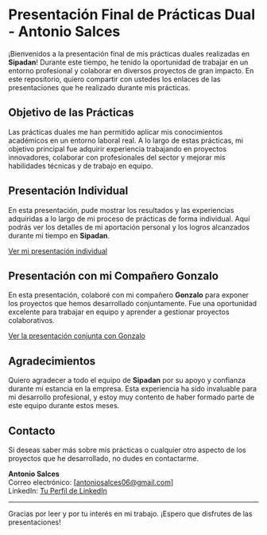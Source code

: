 # Presentación Final de Prácticas Dual - Antonio Salces

¡Bienvenidos a la presentación final de mis prácticas duales realizadas en **Sipadan**! Durante este tiempo, he tenido la oportunidad de trabajar en un entorno profesional y colaborar en diversos proyectos de gran impacto. En este repositorio, quiero compartir con ustedes los enlaces de las presentaciones que he realizado durante mis prácticas.

## Objetivo de las Prácticas

Las prácticas duales me han permitido aplicar mis conocimientos académicos en un entorno laboral real. A lo largo de estas prácticas, mi objetivo principal fue adquirir experiencia trabajando en proyectos innovadores, colaborar con profesionales del sector y mejorar mis habilidades técnicas y de trabajo en equipo.

## Presentación Individual

En esta presentación, pude mostrar los resultados y las experiencias adquiridas a lo largo de mi proceso de prácticas de forma individual. Aquí podrás ver los detalles de mi aportación personal y los logros alcanzados durante mi tiempo en **Sipadan**.

[Ver mi presentación individual](https://web.sipadan.es/factoria-contenidos/git/productosV2/Practicas/trabajo_dual_antonio_salces/cim01/)

## Presentación con mi Compañero Gonzalo

En esta presentación, colaboré con mi compañero **Gonzalo** para exponer los proyectos que hemos desarrollado conjuntamente. Fue una oportunidad excelente para trabajar en equipo y aprender a gestionar proyectos colaborativos.

[Ver la presentación conjunta con Gonzalo](https://web.sipadan.es/factoria-contenidos/git/productosV2/Practicas/trabajo_dual_Gonzalo_Antonio/cim01)

## Agradecimientos

Quiero agradecer a todo el equipo de **Sipadan** por su apoyo y confianza durante mi estancia en la empresa. Esta experiencia ha sido invaluable para mi desarrollo profesional, y estoy muy contento de haber formado parte de este equipo durante estos meses.

## Contacto

Si deseas saber más sobre mis prácticas o cualquier otro aspecto de los proyectos que he desarrollado, no dudes en contactarme.

**Antonio Salces**  
Correo electrónico: [antoniosalces06@gmail.com]  
LinkedIn: [Tu Perfil de LinkedIn](https://www.linkedin.com/in/antonio-salces-alcaraz/)

---

Gracias por leer y por tu interés en mi trabajo. ¡Espero que disfrutes de las presentaciones!
